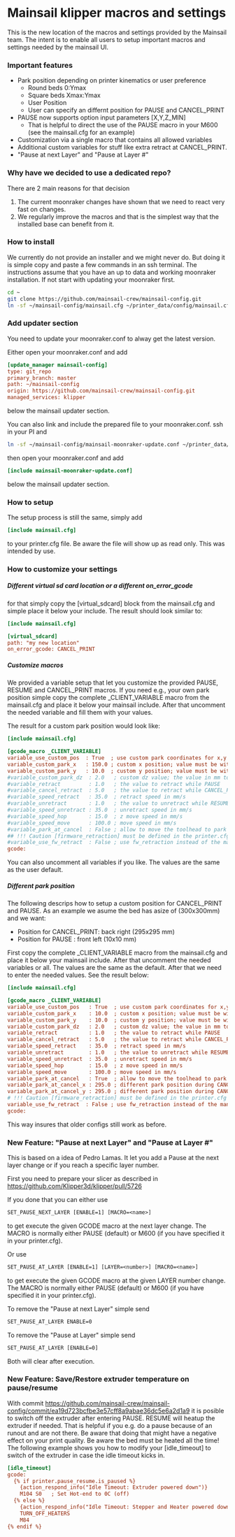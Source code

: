 # Mainsail klipper macros and settings

This is the new location of the macros and settings provided by the Mainsail team. The intent is to enable all users to setup important macros and settings needed by the mainsail UI.

### Important features

- Park position depending on printer kinematics or user preference
  - Round beds 0:Ymax
  - Square beds Xmax:Ymax
  - User Position
  - User can specify an differnt position for PAUSE and CANCEL_PRINT
- PAUSE now supports option input parameters [X,Y,Z_MIN]
  - That is helpful to direct the use of the PAUSE macro in your M600 (see the mainsail.cfg for an example)
- Customization via a single macro that contains all allowed variables
- Additional custom variables for stuff like extra retract at CANCEL_PRINT.
- "Pause at next Layer" and "Pause at Layer #"

### Why have we decided to use a dedicated repo?

There are 2 main reasons for that decision

1) The current moonraker changes have shown that we need to react very fast on changes.
2) We regularly improve the macros and that is the simplest way that the installed base can benefit from it.

### How to install

We currently do not provide an installer and we might never do. But doing it is simple copy and paste a few commands in an ssh terminal.
The instructions assume that you have an up to data and working moonraker installation. If not start with updating your moonraker first.

```sh
cd ~
git clone https://github.com/mainsail-crew/mainsail-config.git
ln -sf ~/mainsail-config/mainsail.cfg ~/printer_data/config/mainsail.cfg
```

### Add updater section

You need to update your moonraker.conf to alway get the latest version.

Either open your moonraker.conf and add

```ini
[update_manager mainsail-config]
type: git_repo
primary_branch: master
path: ~/mainsail-config
origin: https://github.com/mainsail-crew/mainsail-config.git
managed_services: klipper
```

below the mainsail updater section.

You can also link and include the prepared file to your moonraker.conf. ssh in your PI and

```sh
ln -sf ~/mainsail-config/mainsail-moonraker-update.conf ~/printer_data/config/mainsail-moonraker-update.conf
```

then open your moonraker.conf and add

```ini
[include mainsail-moonraker-update.conf]
```

below the mainsail updater section.

### How to setup

The setup process is still the same, simply add

```ini
[include mainsail.cfg]
```

to your printer.cfg file. Be aware the file will show up as read only. This was intended by use.

### How to customize your settings

##### Different virtual sd card location or a different on_error_gcode

for that simply copy the [virtual_sdcard] block from the mainsail.cfg and simple place it below your include. The result should look similar to:

```ini
[include mainsail.cfg]

[virtual_sdcard]
path: "my new location"
on_error_gcode: CANCEL_PRINT
```

##### Customize macros

We provided a variable setup that let you customize the provided PAUSE, RESUME and CANCEL_PRINT macros. If you need e.g., your own park position simple copy the complete _CLIENT_VARIABLE macro from the mainsail.cfg and place it below your mainsail include.
After that uncomment the needed variable and fill them with your values.

The result for a custom park position would look like:

```ini
[include mainsail.cfg]

[gcode_macro _CLIENT_VARIABLE]
variable_use_custom_pos  : True  ; use custom park coordinates for x,y [True/False] 
variable_custom_park_x   : 150.0 ; custom x position; value must be within your defined min and max of X
variable_custom_park_y   : 10.0  ; custom y position; value must be within your defined min and max of Y
#variable_custom_park_dz  : 2.0   ; custom dz value; the value in mm to lift the nozzle when move to park position 
#variable_retract         : 1.0   ; the value to retract while PAUSE
#variable_cancel_retract  : 5.0   ; the value to retract while CANCEL_PRINT
#variable_speed_retract   : 35.0  ; retract speed in mm/s
#variable_unretract       : 1.0   ; the value to unretract while RESUME
#variable_speed_unretract : 35.0  ; unretract speed in mm/s
#variable_speed_hop       : 15.0  ; z move speed in mm/s
#variable_speed_move      : 100.0 ; move speed in mm/s
#variable_park_at_cancel  : False ; allow to move the toolhead to park while execute CANCEL_PRINT [True,False]
## !!! Caution [firmware_retraction] must be defined in the printer.cfg if you set use_fw_retract: True !!!
#variable_use_fw_retract  : False ; use fw_retraction instead of the manual version [True/False] 
gcode:
```

You can also uncomment all variables if you like. The values are the same as the user default.

##### Different park position

The following descrips how to setup a custom position for CANCEL_PRINT and PAUSE. As an example we asume the bed has asize of (300x300mm) and we want:

- Position for CANCEL_PRINT: back right (295x295 mm)
- Position for PAUSE       : front left (10x10 mm)

First copy the complete _CLIENT_VARIABLE macro from the mainsail.cfg and place it below your mainsail include. After that uncomment the needed variables or all. The values are the same as the default.
After that we need to enter the needed values. See the result below:

```ini
[include mainsail.cfg]

[gcode_macro _CLIENT_VARIABLE]
variable_use_custom_pos   : True  ; use custom park coordinates for x,y [True/False]
variable_custom_park_x    : 10.0  ; custom x position; value must be within your defined min and max of X
variable_custom_park_y    : 10.0  ; custom y position; value must be within your defined min and max of Y
variable_custom_park_dz   : 2.0   ; custom dz value; the value in mm to lift the nozzle when move to park position
variable_retract          : 1.0   ; the value to retract while PAUSE
variable_cancel_retract   : 5.0   ; the value to retract while CANCEL_PRINT
variable_speed_retract    : 35.0  ; retract speed in mm/s
variable_unretract        : 1.0   ; the value to unretract while RESUME
variable_speed_unretract  : 35.0  ; unretract speed in mm/s
variable_speed_hop        : 15.0  ; z move speed in mm/s
variable_speed_move       : 100.0 ; move speed in mm/s
variable_park_at_cancel   : True  ; allow to move the toolhead to park while execute CANCEL_PRINT [True/False]
variable_park_at_cancel_x : 295.0 ; different park position during CANCEL_PRINT [None/Position as Float]; park_at_cancel must be True
variable_park_at_cancel_y : 295.0 ; different park position during CANCEL_PRINT [None/Position as Float]; park_at_cancel must be True
# !!! Caution [firmware_retraction] must be defined in the printer.cfg if you set use_fw_retract: True !!!
variable_use_fw_retract  : False ; use fw_retraction instead of the manual version [True/False]
gcode:
```

This way insures that older configs still work as before.


### New Feature: "Pause at next Layer" and "Pause at Layer #"

This is based on a idea of Pedro Lamas. It let you add a Pause at the next layer change or if you reach a specific layer number.

First you need to prepare your slicer as described in https://github.com/Klipper3d/klipper/pull/5726

If you done that you can either use

```txt
SET_PAUSE_NEXT_LAYER [ENABLE=1] [MACRO=<name>]
```

to get execute the given GCODE macro at the next layer change. The MACRO is normally either PAUSE (default) or M600 (if you have specified it in your printer.cfg).

Or use

```txt
SET_PAUSE_AT_LAYER [ENABLE=1] [LAYER=<number>] [MACRO=<name>]
```

to get execute the given GCODE macro at the given LAYER number change. The MACRO is normally either PAUSE (default) or M600 (if you have specified it in your printer.cfg).

To remove the "Pause at next Layer" simple send

```txt
SET_PAUSE_AT_LAYER ENABLE=0
```

To remove the "Pause at Layer" simple send

```txt
SET_PAUSE_AT_LAYER [ENABLE=0]
```

Both will clear after execution.


### New Feature: Save/Restore extruder temperature on pause/resume
With commit https://github.com/mainsail-crew/mainsail-config/commit/ea19d723bcfbe3e57cff8a9abae36dc5e6a2d1a9 it is posible to switch off the extruder after entering PAUSE. RESUME will heatup the extruder if needed. That is helpful if you e.g. do a pause because of an runout and are not there. Be aware that doing that might have a negative effect on your print quality. Be aware the bed must be heated all the time!
The following example shows you how to modify your [idle_timeout] to switch of the extruder in case the idle timeout kicks in.
```ini
[idle_timeout]
gcode:
  {% if printer.pause_resume.is_paused %}
    {action_respond_info("Idle Timeout: Extruder powered down")}
    M104 S0   ; Set Hot-end to 0C (off)
  {% else %}
    {action_respond_info("Idle Timeout: Stepper and Heater powered down")}
    TURN_OFF_HEATERS
    M84
{% endif %}
```

